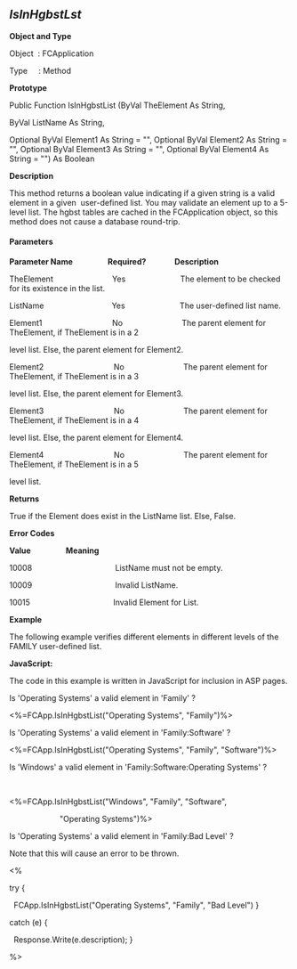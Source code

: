_IsInHgbstLst_
--------------

**Object and Type**

Object  : FCApplication

Type     : Method

**Prototype**

Public Function IsInHgbstList (ByVal TheElement As String,

ByVal ListName As String,

Optional ByVal Element1 As String = "", Optional ByVal Element2 As String = "", Optional ByVal Element3 As String = "", Optional ByVal Element4 As String = "") As Boolean

**Description**

This method returns a boolean value indicating if a given string is a valid element in a given  user-defined list. You may validate an element up to a 5-level list. The hgbst tables are cached in the FCApplication object, so this method does not cause a database round-trip.

#### Parameters
**Parameter Name**                **Required?**             **Description**

TheElement                           Yes                         The element to be checked for its existence in the list.

ListName                               Yes                         The user-defined list name.

Element1                                No                           The parent element for TheElement, if TheElement is in a 2

level list. Else, the parent element for Element2.

Element2                                No                           The parent element for TheElement, if TheElement is in a 3

level list. Else, the parent element for Element3.

Element3                                No                           The parent element for TheElement, if TheElement is in a 4

level list. Else, the parent element for Element4.

Element4                                No                           The parent element for TheElement, if TheElement is in a 5

level list.

**Returns**

True if the Element does exist in the ListName list. Else, False.

**Error Codes**

**Value**                **Meaning**

10008                                      ListName must not be empty.

10009                                      Invalid ListName.

10015                                      Invalid Element for List.

**Example**

The following example verifies different elements in different levels of the FAMILY user-defined list.

**JavaScript:**

The code in this example is written in JavaScript for inclusion in ASP pages.

Is 'Operating Systems' a valid element in 'Family' ? <BR>

<%=FCApp.IsInHgbstList("Operating Systems", "Family")%> <BR>

Is 'Operating Systems' a valid element in 'Family:Software' ? <BR>

<%=FCApp.IsInHgbstList("Operating Systems", "Family", "Software")%><BR>

Is 'Windows' a valid element in 'Family:Software:Operating Systems' ?

<BR>

<%=FCApp.IsInHgbstList("Windows", "Family", "Software",

                       "Operating Systems")%>

Is 'Operating Systems' a valid element in 'Family:Bad Level' ? <BR>

Note that this will cause an error to be thrown.<BR>

<%

try {

  FCApp.IsInHgbstList("Operating Systems", "Family", "Bad Level") }

catch (e) {

  Response.Write(e.description); }

%>